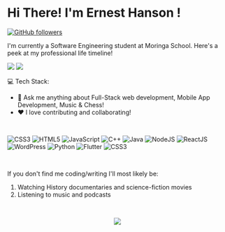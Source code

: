 <h1>Hi There! I'm Ernest Hanson ! </h1>



[![GitHub followers](https://img.shields.io/github/followers/ErnestH1?style=social)](https://github.com/ErnestH1)

I'm currently a Software Engineering student at Moringa School. Here's a peek at my professional life timeline!


<!-- - Frelance Software developer:[@upwork](https://upwork.com), [@fiverr](https://fiverr.com) -->


<!-- [<br><p align='center'> <img src="https://img.shields.io/badge/website-ernesthanson.com-green?style=for-the-badge&logo=appveyor"/>][1] -->
[<img src="https://img.shields.io/badge/Gmail-hansonernest7@gmail.com-orange?style=for-the-badge&logo=google"/>][2]
[<img src="https://img.shields.io/badge/linkedin-Ernest hanson-blue?style=for-the-badge&logo=linkedin"/>][3]
<!-- [<img src="https://img.shields.io/badge/twitter/<username>l-lightblue?style=for-the-badge&logo=twitter"/>][4] -->


:computer: Tech Stack: 

 - 💬 Ask me anything about Full-Stack web development, Mobile App Development, Music & Chess!
 - ❤️ I love contributing and collaborating!

<br/>

![CSS3](https://img.shields.io/badge/css3-%231572B6.svg?style=for-the-badge&logo=css3&logoColor=white)
![HTML5](https://img.shields.io/badge/html5-%23E34F26.svg?style=for-the-badge&logo=html5&logoColor=white)
![JavaScript](https://img.shields.io/badge/javascript-%23323330.svg?style=for-the-badge&logo=javascript&logoColor=%23F7DF1E)
![C++](https://img.shields.io/badge/c++-%2300599C.svg?style=for-the-badge&logo=c%2B%2B&logoColor=white)
![Java](https://img.shields.io/badge/java-%23ED8B00.svg?style=for-the-badge&logo=java&logoColor=white)
![NodeJS](https://img.shields.io/badge/node.js-6DA55F?style=for-the-badge&logo=node.js&logoColor=white)
![ReactJS](https://img.shields.io/badge/react-%23E34F26.svg?style=for-the-badge&logo=react&logoColor=white)
![WordPress](https://img.shields.io/badge/wordpress-6DA55F?style=for-the-badge&logo=wordpress&logoColor=blue)
![Python](https://img.shields.io/badge/python-6DA55F?style=for-the-badge&logo=python&logoColor=blue)
![Flutter](https://img.shields.io/badge/flutter-%231572B6.svg?style=for-the-badge&logo=flutter&logoColor=white)
![CSS3](https://img.shields.io/badge/neo4j-%231572B6.svg?style=for-the-badge&logo=neo4j&logoColor=white)

</br>

If you don't find me coding/writing I'll most likely be:
1. Watching History documentaries and science-fiction movies
2. Listening to music and podcasts



<br/>

<p align="center"><img src="https://github-readme-streak-stats.herokuapp.com/?user=ErnestH1&theme=dark&ring=FFB19A&hide_border=true&currStreakNum=F6A085&fire=F6A085&currStreakLabel=F6A085"></p>

 <!-- [1]: https://ernesthanson.com/ -->
 [2]: mailto:hansonernest7@gmail.com
 [3]: https://www.linkedin.com/in/ernest-hanson-5b958411b/
 <!-- [4]: https://twitter.com/ErnestH -->
 
 


